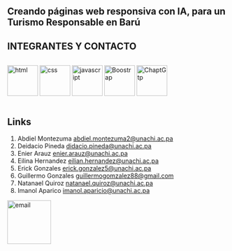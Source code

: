 ## Creando páginas web responsiva con IA, para un Turismo Responsable en Barú
## INTEGRANTES Y CONTACTO 

 <p  style="display: inline-block;">
     <a href=""></a><img src="https://cdn-icons-png.flaticon.com/256/174/174854.png" alt="html" style="width: 70px;" height: 40px;>
     <a href=""></a><img src="https://cdn.icon-icons.com/icons2/1826/PNG/512/4202020css3htmllogosocialsocialmedia-115668_115633.png" alt="css" style="width: 70px;" height: 40px;>
     <a href=""></a><img src="https://gitconnected.com/public/images/tutorials/svg/javascript.svg" alt="javascript" style="width: 70px;" height: 40px;>
     <a href=""></a><img src="https://www.google.com/url?sa=i&url=https%3A%2F%2Fwww.reddit.com%2Fr%2Fbootstrap%2F&psig=AOvVaw1zmW0ZpEHdw9tNNVZGnKZB&ust=1711743134852000&source=images&cd=vfe&opi=89978449&ved=0CBIQjRxqFwoTCPD1jqfil4UDFQAAAAAdAAAAABAE" alt="Boostrap" style="width: 70px;" height: 60px;>
     <a href=""></a><img src="https://digitalscholar.in/wp-content/uploads/2023/03/chatgpt-logo.png" alt="ChaptGtp" style="width: 70px;" height: 40px;>
</p>
       
## Links

1. Abdiel Montezuma abdiel.montezuma2@unachi.ac.pa
2. Deidacio Pineda didacio.pineda@unachi.ac.pa
3. Enier Arauz enier.arauz@unachi.ac.pa
4. Eilina Hernandez eilian.hernandez@unachi.ac.pa
5. Erick Gonzales erick.gonzalez5@unachi.ac.pa
6. Guillermo Gonzales guillermogomzalez88@gmail.com
7. Natanael Quiroz natanael.quiroz@unachi.ac.pa
8. Imanol Aparico imanol.aparicio@unachi.ac.pa
   
<a href=""></a><img src="https://img.icons8.com/color/32/000000/gmail.png" alt="email" style="width:100px;">
